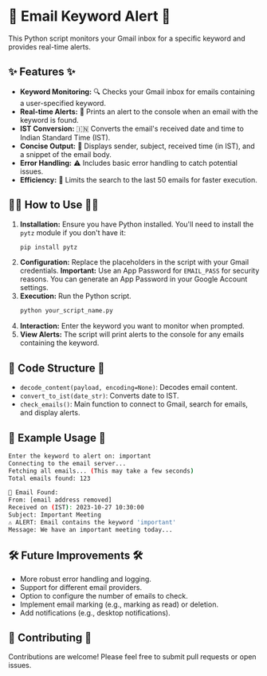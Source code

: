 # 📧 Email Keyword Alert 🚨

This Python script monitors your Gmail inbox for a specific keyword and provides real-time alerts.

## ✨ Features ✨

* **Keyword Monitoring:** 🔍 Checks your Gmail inbox for emails containing a user-specified keyword.
* **Real-time Alerts:** 🔔 Prints an alert to the console when an email with the keyword is found.
* **IST Conversion:** 🇮🇳 Converts the email's received date and time to Indian Standard Time (IST).
* **Concise Output:** 📝 Displays sender, subject, received time (in IST), and a snippet of the email body.
* **Error Handling:** ⚠️ Includes basic error handling to catch potential issues.
* **Efficiency:** 🚀 Limits the search to the last 50 emails for faster execution.

## 🧑‍💻 How to Use 🧑‍💻

1.  **Installation:** Ensure you have Python installed. You'll need to install the `pytz` module if you don't have it:
    ```bash
    pip install pytz
    ```
2.  **Configuration:** Replace the placeholders in the script with your Gmail credentials. **Important:** Use an App Password for `EMAIL_PASS` for security reasons. You can generate an App Password in your Google Account settings.
3.  **Execution:** Run the Python script.
    ```bash
    python your_script_name.py
    ```
4.  **Interaction:** Enter the keyword you want to monitor when prompted.
5.  **View Alerts:** The script will print alerts to the console for any emails containing the keyword.

## 📂 Code Structure 📂

* `decode_content(payload, encoding=None)`: Decodes email content.
* `convert_to_ist(date_str)`: Converts date to IST.
* `check_emails()`: Main function to connect to Gmail, search for emails, and display alerts.

## 📝 Example Usage 📝
```bash
Enter the keyword to alert on: important
Connecting to the email server...
Fetching all emails... (This may take a few seconds)
Total emails found: 123

📩 Email Found:
From: [email address removed]
Received on (IST): 2023-10-27 10:30:00
Subject: Important Meeting
⚠️ ALERT: Email contains the keyword 'important'
Message: We have an important meeting today...
```


## 🛠️ Future Improvements 🛠️

* More robust error handling and logging.
* Support for different email providers.
* Option to configure the number of emails to check.
* Implement email marking (e.g., marking as read) or deletion.
* Add notifications (e.g., desktop notifications).

## 🙌 Contributing 🙌

Contributions are welcome! Please feel free to submit pull requests or open issues.
